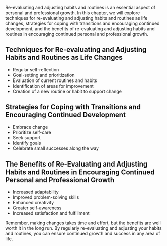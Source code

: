 
Re-evaluating and adjusting habits and routines is an essential aspect of personal and professional growth. In this chapter, we will explore techniques for re-evaluating and adjusting habits and routines as life changes, strategies for coping with transitions and encouraging continued development, and the benefits of re-evaluating and adjusting habits and routines in encouraging continued personal and professional growth.

Techniques for Re-evaluating and Adjusting Habits and Routines as Life Changes
------------------------------------------------------------------------------

* Regular self-reflection
* Goal-setting and prioritization
* Evaluation of current routines and habits
* Identification of areas for improvement
* Creation of a new routine or habit to support change

Strategies for Coping with Transitions and Encouraging Continued Development
----------------------------------------------------------------------------

* Embrace change
* Prioritize self-care
* Seek support
* Identify goals
* Celebrate small successes along the way

The Benefits of Re-Evaluating and Adjusting Habits and Routines in Encouraging Continued Personal and Professional Growth
-------------------------------------------------------------------------------------------------------------------------

* Increased adaptability
* Improved problem-solving skills
* Enhanced creativity
* Greater self-awareness
* Increased satisfaction and fulfillment

Remember, making changes takes time and effort, but the benefits are well worth it in the long run. By regularly re-evaluating and adjusting your habits and routines, you can ensure continued growth and success in any area of life.
